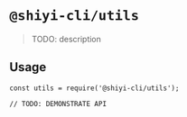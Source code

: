 # `@shiyi-cli/utils`

> TODO: description

## Usage

```
const utils = require('@shiyi-cli/utils');

// TODO: DEMONSTRATE API
```
